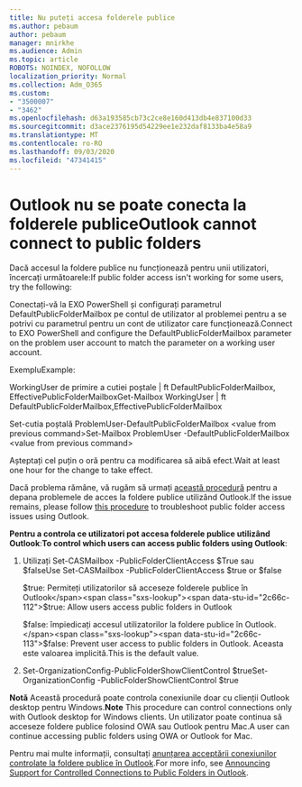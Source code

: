 ```yaml
---
title: Nu puteți accesa folderele publice
ms.author: pebaum
author: pebaum
manager: mnirkhe
ms.audience: Admin
ms.topic: article
ROBOTS: NOINDEX, NOFOLLOW
localization_priority: Normal
ms.collection: Adm_O365
ms.custom:
- "3500007"
- "3462"
ms.openlocfilehash: d63a193585cb73c2ce8e160d413db4e837100d33
ms.sourcegitcommit: d3ace2376195d54229ee1e232daf8133ba4e58a9
ms.translationtype: MT
ms.contentlocale: ro-RO
ms.lasthandoff: 09/03/2020
ms.locfileid: "47341415"
---
```

# <a name="outlook-cannot-connect-to-public-folders"></a><span data-ttu-id="2c66c-102">Outlook nu se poate conecta la folderele publice</span><span class="sxs-lookup"><span data-stu-id="2c66c-102">Outlook cannot connect to public folders</span></span>

<span data-ttu-id="2c66c-103">Dacă accesul la foldere publice nu funcționează pentru unii utilizatori, încercați următoarele:</span><span class="sxs-lookup"><span data-stu-id="2c66c-103">If public folder access isn't working for some users, try the following:</span></span>

<span data-ttu-id="2c66c-104">Conectați-vă la EXO PowerShell și configurați parametrul DefaultPublicFolderMailbox pe contul de utilizator al problemei pentru a se potrivi cu parametrul pentru un cont de utilizator care funcționează.</span><span class="sxs-lookup"><span data-stu-id="2c66c-104">Connect to EXO PowerShell and configure the DefaultPublicFolderMailbox parameter on the problem user account to match the parameter on a working user account.</span></span>

<span data-ttu-id="2c66c-105">Exemplu</span><span class="sxs-lookup"><span data-stu-id="2c66c-105">Example:</span></span>

<span data-ttu-id="2c66c-106">WorkingUser de primire a cutiei poștale | ft DefaultPublicFolderMailbox, EffectivePublicFolderMailbox</span><span class="sxs-lookup"><span data-stu-id="2c66c-106">Get-Mailbox WorkingUser | ft DefaultPublicFolderMailbox,EffectivePublicFolderMailbox</span></span>

<span data-ttu-id="2c66c-107">Set-cutia poștală ProblemUser-DefaultPublicFolderMailbox \<value from previous command></span><span class="sxs-lookup"><span data-stu-id="2c66c-107">Set-Mailbox ProblemUser -DefaultPublicFolderMailbox \<value from previous command></span></span>

<span data-ttu-id="2c66c-108">Așteptați cel puțin o oră pentru ca modificarea să aibă efect.</span><span class="sxs-lookup"><span data-stu-id="2c66c-108">Wait at least one hour for the change to take effect.</span></span>

<span data-ttu-id="2c66c-109">Dacă problema rămâne, vă rugăm să urmați [această procedură](https://aka.ms/pfcte) pentru a depana problemele de acces la foldere publice utilizând Outlook.</span><span class="sxs-lookup"><span data-stu-id="2c66c-109">If the issue remains, please follow [this procedure](https://aka.ms/pfcte) to troubleshoot public folder access issues using Outlook.</span></span>
 
<span data-ttu-id="2c66c-110">**Pentru a controla ce utilizatori pot accesa folderele publice utilizând Outlook**:</span><span class="sxs-lookup"><span data-stu-id="2c66c-110">**To control which users can access public folders using Outlook**:</span></span>

1.  <span data-ttu-id="2c66c-111">Utilizați Set-CASMailbox <mailboxname> -PublicFolderClientAccess $True sau $false</span><span class="sxs-lookup"><span data-stu-id="2c66c-111">Use Set-CASMailbox <mailboxname> -PublicFolderClientAccess $true or $false</span></span>  
      
    <span data-ttu-id="2c66c-112">$true: Permiteți utilizatorilor să acceseze folderele publice în Outlook</span><span class="sxs-lookup"><span data-stu-id="2c66c-112">$true: Allow users access public folders in Outlook</span></span>  
      
    <span data-ttu-id="2c66c-113">$false: împiedicați accesul utilizatorilor la foldere publice în Outlook.</span><span class="sxs-lookup"><span data-stu-id="2c66c-113">$false: Prevent user access to public folders in Outlook.</span></span> <span data-ttu-id="2c66c-114">Aceasta este valoarea implicită.</span><span class="sxs-lookup"><span data-stu-id="2c66c-114">This is the default value.</span></span>  
        
2.  <span data-ttu-id="2c66c-115">Set-OrganizationConfig-PublicFolderShowClientControl $true</span><span class="sxs-lookup"><span data-stu-id="2c66c-115">Set-OrganizationConfig -PublicFolderShowClientControl $true</span></span>   
      
<span data-ttu-id="2c66c-116">**Notă** Această procedură poate controla conexiunile doar cu clienții Outlook desktop pentru Windows.</span><span class="sxs-lookup"><span data-stu-id="2c66c-116">**Note** This procedure can control connections only with Outlook desktop for Windows clients.</span></span> <span data-ttu-id="2c66c-117">Un utilizator poate continua să acceseze foldere publice folosind OWA sau Outlook pentru Mac.</span><span class="sxs-lookup"><span data-stu-id="2c66c-117">A user can continue accessing public folders using OWA or Outlook for Mac.</span></span>
 
<span data-ttu-id="2c66c-118">Pentru mai multe informații, consultați [anunțarea acceptării conexiunilor controlate la foldere publice în Outlook](https://aka.ms/controlpf).</span><span class="sxs-lookup"><span data-stu-id="2c66c-118">For more info, see [Announcing Support for Controlled Connections to Public Folders in Outlook](https://aka.ms/controlpf).</span></span>